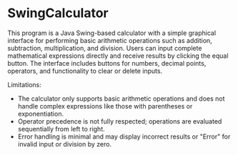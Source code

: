 # SwingCalculator
This program is a Java Swing-based calculator with a simple graphical interface for performing basic arithmetic operations such as addition, subtraction, multiplication, and division. Users can input complete mathematical expressions directly and receive results by clicking the equal button. The interface includes buttons for numbers, decimal points, operators, and functionality to clear or delete inputs.

Limitations:
- The calculator only supports basic arithmetic operations and does not handle complex expressions like those with parentheses or 
  exponentiation.
- Operator precedence is not fully respected; operations are evaluated sequentially from left to right.
- Error handling is minimal and may display incorrect results or "Error" for invalid input or division by zero.





